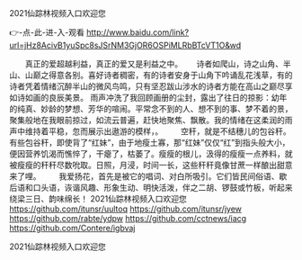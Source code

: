 
2021仙踪林视频入口欢迎您




👉-点-此-进-入-观看  http://www.baidu.com/link?url=jHz8AcivB1yuSpc8sJSrNM3GjOR6OSPiMLRbBTcVT1O&wd




　　真正的爱超越利益，真正的爱又是利益之中。　　
诗者如爬山，诗之山角、半山、山巅之得意各别。喜好诗者稠密，有的诗者安身于山角下吟诵乱花浅草，有的诗者凭着情绪沉醉半山的微风鸟鸣，只有坚忍跋山涉水的诗者方能在高山之巅尽享如诗如画的良辰美景。
雨声冲洗了我回顾画册的尘封，露出了往日的掠影：幼年的纯真、妙龄的梦想、芳华的喧闹。平常念不到的人、想不到的事、梦不着的景，聚集般地在我眼前掠过，如流云普遍，赶快地聚焦、飘散。我的情绪在这柔润的雨声中维持着平稳，忽而展示出遨游的模样，。
　　空秆，就是不结穗儿的包谷秆。有些包谷秆，即使背了“红妹”，由于地瘦土寡，那“红妹”仅仅“红”到指头般大小，便因营养饥渴而憔悴了，干瘪了，枯萎了。瘦瘦的根儿，汲得的瘦瘦一点养料，就被瘦瘦的秆秆尽数吮取。日照，月浸，时间一长，这些秆秆竟像甘蔗一样酿出甜意来了哩。
　　我爱扬花，首先是被它的唱词、对白所吸引。它们皆民间俗语、歇后语和口头语，诙谐风趣、形象生动、明快活泼，伴之二胡、锣鼓或竹板，听起来绕梁三日、韵味绵长！
2021仙踪林视频入口欢迎您 https://github.com/itunsr/uultoq
https://github.com/itunsr/jyew
https://github.com/rabte/ydpw
https://github.com/cctnews/iacg
https://github.com/Contere/igbvaj





2021仙踪林视频入口欢迎您
